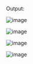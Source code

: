 Output:


![image](https://user-images.githubusercontent.com/57552973/209372706-63b1012b-3a08-4791-9bbd-c521d2e7d7ec.png)





![image](https://user-images.githubusercontent.com/57552973/209372732-d7c15124-0748-4372-a8f0-ff9470e6ea4c.png)






![image](https://user-images.githubusercontent.com/57552973/209372747-ce4610a2-760d-4bdd-9f0c-d82f358c0349.png)





![image](https://user-images.githubusercontent.com/57552973/209372771-2f875d3a-35c6-4084-8f08-426d5eed967b.png)
